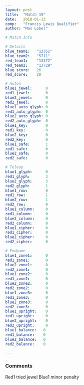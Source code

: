 ```yaml
---
layout: post
title:  "Match 19"
date:   2018-01-13
comp:   "Francis Lewis Qualifier"
author: "Max Lobel"

# Match Info

# Details
blue_team1:   "13351"
blue_team2:   "5711"
red_team1:    "13372"
red_team2:    "13729"
blue_score:   26
red_score:    28

# Auton
blue1_jewel:      0
red1_jewel:       0
blue2_jewel:      0
red2_jewel:       0
blue1_auto_glyph: 0
red1_auto_glyph:  0
blue2_auto_glyph: 0
red2_auto_glyph:  0
blue1_key:        0
red1_key:         0
blue2_key:        0
red2_key:         0
blue1_safe:       1
red1_safe:        0
blue2_safe:       0
red2_safe:        0

# Teleop
blue1_glyph:      0
red1_glyph:       3
blue2_glyph:      3
red2_glyph:       1
blue1_row:        0
red1_row:         1
blue2_row:        1
red2_row:         0
blue1_column:     0
red1_column:      0
blue2_column:     0
red2_column:      0
blue1_cipher:     0
red1_cipher:      0
blue2_cipher:     0
red2_cipher:      0

# Endgame
blue1_zone1:      0
red1_zone1:       0
blue2_zone1:      0
red2_zone1:       0
blue1_zone2:      0
red1_zone2:       0
blue2_zone2:      0
red2_zone2:       0
blue1_zone3:      0
red1_zone3:       0
blue2_zone3:      0
red2_zone3:       0
blue1_upright:    0
red1_upright:     0
blue2_upright:    0
red2_upright:     0
blue1_balance:   0
red1_balance:    0
blue2_balance:   0
red2_balance:    0

---
```


### Comments
Red1 tried jewel
Blue1 minor penalty 
